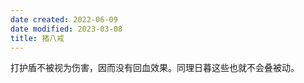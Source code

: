 ```yaml
---
date created: 2022-06-09
date modified: 2023-03-08
title: 猪八戒
---
```


打护盾不被视为伤害，因而没有回血效果。同理日暮这些也就不会叠被动。
